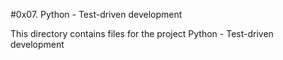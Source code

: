 #0x07. Python - Test-driven development

This directory contains files for the project Python - Test-driven development